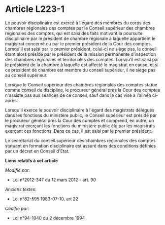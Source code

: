 # Article L223-1

Le pouvoir disciplinaire est exercé à l'égard des membres du corps des chambres régionales des comptes par le Conseil
supérieur des chambres régionales des comptes, qui est saisi des faits motivant la poursuite disciplinaire par le président
de chambre régionale à laquelle appartient le magistrat concerné ou  par le premier président de la Cour des comptes.
Lorsqu'il est saisi  par le premier président, celui-ci ne siège pas, le conseil étant alors  présidé par le président de la
mission permanente d'inspection des  chambres régionales et territoriales des comptes. Lorsqu'il est saisi  par le président
de la chambre à laquelle est affecté le magistrat en  cause, et si ce président de chambre est membre du conseil supérieur,
il  ne siège pas au conseil supérieur.

Lorsque le Conseil supérieur des chambres régionales des comptes statue comme conseil de discipline, le procureur général
près la Cour des comptes n'assiste pas aux séances de ce conseil, sauf dans le cas visé à l'alinéa ci-après.

Lorsqu'il exerce le pouvoir disciplinaire à l'égard des magistrats délégués dans les fonctions du ministère public, le
Conseil supérieur est présidé par le procureur général près la Cour des comptes et comprend, en outre, un magistrat exerçant
les fonctions du ministère public élu par les magistrats exerçant ces fonctions. Dans ce cas, il est saisi par le premier
président.

Le  secrétariat du conseil supérieur des chambres régionales des comptes  statuant en formation disciplinaire est assuré dans
des conditions  définies par un décret en Conseil d'Etat.

**Liens relatifs à cet article**

_Modifié par_:

  - Loi n°2012-347 du 12 mars 2012 - art. 90

_Anciens textes_:

  - Loi n°82-595 1983-07-10, art 22

_Codifié par_:

  - Loi n°94-1040 du 2 décembre 1994
